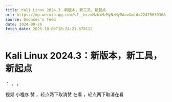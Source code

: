 ```yaml
---
title: Kali Linux 2024.3：新版本，新工具，新起点
url: https://mp.weixin.qq.com/s?__biz=MzkxMzMyNzMyMA==&mid=2247563936&idx=1&sn=2bd66a171d5295233bf789f9f4bd3b13
source: Doonsec's feed
date: 2024-09-26
fetch_date: 2025-10-06T18:24:21.678112
---
```


# Kali Linux 2024.3：新版本，新工具，新起点

：
，
。

视频
小程序
赞
，轻点两下取消赞
在看
，轻点两下取消在看